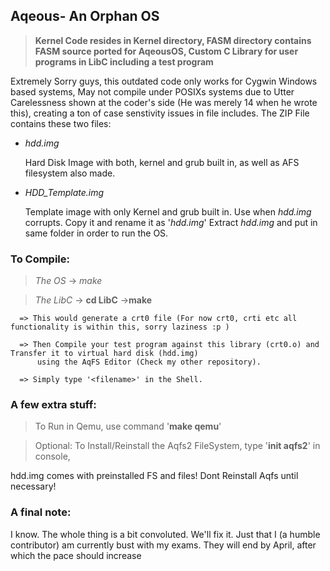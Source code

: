 ## Aqeous- An Orphan OS

>__Kernel Code resides in Kernel directory, FASM directory contains FASM source ported for AqeousOS, Custom C Library for user programs in LibC including a test program__

Extremely Sorry guys, this outdated code only works for Cygwin Windows based systems, May not compile under POSIXs systems due to Utter Carelessness shown at the coder's side (He was merely 14 when he wrote this), creating a ton of case senstivity issues in file includes.
The ZIP File contains these two files:  
* _hdd.img_  
  
  Hard Disk Image with both, kernel and grub built in, as well as AFS filesystem also made.
* _HDD_Template.img_

  Template image with only Kernel and grub built in. Use when _hdd.img_ corrupts. Copy it and rename it as '_hdd.img_'
  Extract _hdd.img_ and put in same folder in order to run the OS. 
### To Compile: 
>_The OS_ -> _make_

>_The LibC_ -> __cd LibC__
            ->__make__ 
               
      => This would generate a crt0 file (For now crt0, crti etc all functionality is within this, sorry laziness :p )
      
      => Then Compile your test program against this library (crt0.o) and Transfer it to virtual hard disk (hdd.img) 
          using the AqFS Editor (Check my other repository).
          
      => Simply type '<filename>' in the Shell.
       
### A few extra stuff:
> To Run in Qemu, use command '__make qemu__'

> Optional: To Install/Reinstall the Aqfs2 FileSystem, type '__init aqfs2__' in console, 

hdd.img comes with preinstalled FS and files! Dont Reinstall Aqfs until necessary! 

### A final note:
I know. The whole thing is a bit convoluted. We'll fix it. Just that I (a humble contributor) am currently bust with my exams. They will end by April, after which the pace should increase
